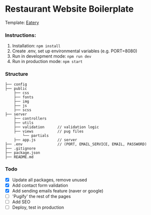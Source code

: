 # Restaurant Website Boilerplate

Template: [Eatery][eatery]

### Instructions:

1. Installation: `npm install`
2. Create .env, set up environmental variables (e.g. PORT=8080)
3. Run in development mode: `npm run dev`
4. Run in production mode: `npm start`

### Structure

```
├── config
├── public
    ├── css
    ├── fonts
    ├── img
    ├── js
    ├── scss
├── server
    ├── controllers
    ├── utils
    ├── validation      // validation logic
    ├── views           // pug files
        └── partials
    ├── app.js          // server
├── .env                // (PORT, EMAIL_SERVICE, EMAIL, PASSWORD)
├── .gitignore
├── package.json
├── README.md
```

### Todo

- [x] Update all packages, remove unused
- [x] Add contact form validation
- [x] Add sending emails feature (naver or google)
- [ ] 'Pugify' the rest of the pages
- [ ] Add SEO
- [ ] Deploy, test in production

[eatery]: https://colorlib.com/wp/template/eatery/
